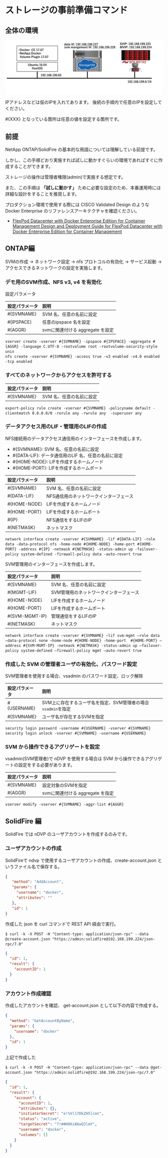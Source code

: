 # ストレージの事前準備コマンド

## 全体の環境

![nDVP PoC environment](./images/env.png)

IPアドレスなどは仮のIPを入れてあります。
後続の手順内で任意のIPを設定してください。

\#{XXX} となっている箇所は任意の値を設定する箇所です。

## 前提

NetApp ONTAP/SolidFire の基本的な用語については理解している前提です。

しかし、この手順どおり実施すれば試しに動かすぐらいの環境であればすぐに作成することができます。

ストレージの操作は管理者権限(admin)で実施する想定です。

また、この手順は __「試しに動かす」__ ために必要な設定のため、本番運用時には詳細な設計をすることを推奨します。

プロダクション環境で使用する際には CISCO Validated Design のような Docker Enterprise のリファレンスアーキテクチャを確認ください。

- [FlexPod Datacenter with Docker Enterprise
 Edition for Container Management
 Design and Deployment Guide for FlexPod Datacenter with Docker
 Enterprise Edition for Container Management](http://www.cisco.com/c/en/us/td/docs/unified_computing/ucs/UCS_CVDs/flexpod_docker_deploy_design.pdf)



## ONTAP編

SVMの作成 → ネットワーク設定 → nfs プロトコルの有効化 → サービス起動 → アクセスできるネットワークの設定を実施します。

### デモ用のSVM作成、NFS v3, v4 を有効化

設定パラメータ

|設定パラメータ	|説明	|
|:---	|:---	|
| #{SVMNAME}   	| SVM 名、任意の名前に設定  	|
| #{IPSPACE}	| 任意のipspace 名を設定  	|
| #{AGGR}  	|svmに関連付ける aggregate を設定   	|



```
vserver create -vserver #{SVMNAME} -ipspace #{IPSPACE} -aggregate #{AGGR} -language C.UTF-8 -rootvolume root -rootvolume-security-style unix
nfs create -vserver #{SVMNAME} -access true -v3 enabled -v4.0 enabled -tcp enabled
```

### すべてのネットワークからアクセスを許可する


|設定パラメータ	|説明	|
|:---	|:---	|
| #{SVMNAME}   	| SVM 名、任意の名前に設定  	|

```
export-policy rule create -vserver #{SVMNAME} -policyname default -clientmatch 0.0.0.0/0 -rorule any -rwrule any  -superuser any
```

### データアクセス用のLIF・管理用のLIFの作成

NFS接続用のデータアクセス通信用のインターフェースを作成します。

- \#{SVMNAME}: SVM 名、任意の名前に設定
- \#{DATA-LIF}: データ通信用のLIF 名、任意の名前に設定
- \#{HOME-NODE}: LIFを作成するホームノード
- \#{HOME-PORT}: LIFを作成するホームポート


|設定パラメータ	|説明	|
|:---	|:---	|
| #{SVMNAME}   	| SVM 名、任意の名前に設定  	|
| #{DATA-LIF}   | NFS通信用のネットワークインターフェース |
| #{HOME-NODE} | LIFを作成するホームノード    |
| #{HOME-PORT} | LIFを作成するホームポート |
| #{IP}        | NFS通信をするLIFのIP |
| #{NETMASK}    | ネットマスク    |

```
network interface create -vserver #{SVMNAME} -lif #{DATA-LIF} -role data -data-protocol nfs -home-node #{HOME-NODE} -home-port #{HOME-PORT} -address #{IP} -netmask #{NETMASK} -status-admin up -failover-policy system-defined -firewall-policy data -auto-revert true
```

SVM管理用のインターフェースを作成します。

|設定パラメータ	|説明	|
|:---	|:---	|
| #{SVMNAME}   	| SVM 名、任意の名前に設定  	|
| #{MGMT-LIF}   | SVM管理用のネットワークインターフェース |
| #{HOME-NODE} | LIFを作成するホームノード    |
| #{HOME-PORT} | LIFを作成するホームポート |
| #{SVM-MGMT-IP} | 管理通信をするLIFのIP  |
| #{NETMASK}    | ネットマスク    |

```
network interface create –vserver #{SVMNAME} –lif svm-mgmt –role data –data-protocol none –home-node #{HOME-NODE} -home-port  #{HOME-PORT} –address #{SVM-MGMT-IP} -netmask #{NETMASK} -status-admin up –failover-policy system-defined –firewall-policy mgmt –auto-revert true
```

### 作成した SVM の管理者ユーザの有効化、パスワード設定

SVM管理者を使用する場合、vsadmin のパスワード設定、ロック解除


|設定パラメータ	|説明	|
|:---	|:---	|
| #{USERNAME}   	| SVM上に存在するユーザ名を指定、SVM管理者の場合`vsadmin`を指定  	|
| #{SVMNAME}   	| ユーザ名が存在するSVMを指定  	|

```
security login password -username #{USERNAME} -vserver #{SVMNAME}
security login unlock -vserver #{SVMNAME} -username #{USERNAME}

```

### SVM から操作できるアグリゲートを設定

vsadmin(SVM管理者)で nDVP を使用する場合は SVM から操作できるアグリゲートの設定をする必要があります。

|設定パラメータ	|説明	|
|:---	|:---	|
| #{SVMNAME}   	| 設定対象のSVMを指定  	|
| #{AGGR}   	| svmに関連付ける aggregate を指定   	|


```
vserver modify -vserver #{SVMNAME} -aggr-list #{AGGR}
```

## SolidFire 編

SolidFire では nDVP のユーザアカウントを作成するのみです。

### ユーザアカウントの作成
SolidFireで ndvp で使用するユーザアカウントの作成、create-account.json というファイル名で保存する。

```json
{
   "method": "AddAccount",
   "params": {
     "username": "docker",
     "attributes": ""
   },
   "id": 1
}
```

作成した json を curl コマンドで REST API 経由で実行。

```!commandline
$ curl -k -X POST -H "Content-type: application/json-rpc" --data @create-account.json "https://admin:solidfire@192.168.199.224/json-rpc/7.0"
```

```json
{
  "id": 1,
  "result": {
    "accountID": 1
  }
}
```

### アカウント作成確認

作成したアカウントを確認、 get-account.json として以下の内容で作成する。

```json
{
  "method": "GetAccountByName",
  "params": {
    "username": "docker"
  },
  "id": 1
}
```

上記で作成した

```!commandline
$ curl -k -X POST -H "Content-type: application/json-rpc" --data @get-account.json "https://admin:solidfire@192.168.199.224/json-rpc/7.0"
```

```json
{
  "id": 1,
  "result": {
    "account": {
      "accountID": 1,
      "attributes": {},
      "initiatorSecret": "e!%V(17DkZH5[cen",
      "status": "active",
      "targetSecret": "7!##H8KzA6wQ3lmY",
      "username": "docker",
      "volumes": []
    }
  }
}
```
